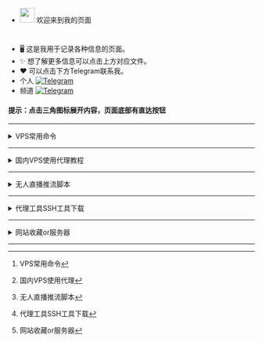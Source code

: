 
 - <img src="https://media0.giphy.com/media/pylpD8AoQCf3CQ1oO2/giphy.gif" width=30 height=30>  欢迎来到我的页面<br>
#
- 🖥 这是我用于记录各种信息的页面。
- ✨ 想了解更多信息可以点击上方对应文件。                                   
- ❤   可以点击下方Telegram联系我。 
-  个人 [![Telegram](https://img.shields.io/badge/-Telegram-red?color=white&logo=telegram&logoColor=)](https://t.me/az667755)
-  频道 [![Telegram](https://img.shields.io/badge/-Telegram-red?color=white&logo=telegram&logoColor=)](https://t.me/kexueshangwang88)

####   提示：点击三角图标展开内容，页面底部有直达按钮

---
<details>
  <summary>VPS常用命令</summary>
	
	
 ### xui面板[^1]

```
bash <(curl -Ls https://raw.githubusercontent.com/FranzKafkaYu/x-ui/master/install.sh)
```

## 3x-ui面板

```
bash <(curl -Ls https://raw.githubusercontent.com/mhsanaei/3x-ui/master/install.sh)
```


###  一键wrap

```
wget -N https://gitlab.com/fscarmen/warp/-/raw/main/menu.sh && bash menu.sh [option] [lisence/url/token]
```

```
warp [option] [lisence]
```

###  一键安装docker

```
curl -fsSL https://get.docker.com | sh
```



###  VPS开启root登录并且修改密码：

一键脚本

```
wget -N --no-check-certificate https://github.com/taotao1058/rootvps/raw/main/rootvps && bash rootvps
```


###  一键测试路由回程：

```wget -qO- git.io/besttrace | bash```


###  一键测试流媒体解锁：

```bash <(curl -L -s check.unlock.media)```

 
```bash <(curl -L -s check.unlock.media) -M 4```   # 只检测IPv4结果

 
```bash <(curl -L -s check.unlock.media) -M 6```   # 只检测IPv6结果

###  查看端口占用：

```lsof -i:端口号```

###  放行端口：

```sudo ufw allow 端口号```

```sudo ufw allow 端口号/协议```

```sudo ufw allow 起始端口:结束端口/协议```

```sudo ufw enable```   #  重启ufw防火墙

###  关闭端口：
```sudo ufw deny 端口号```

###  只允许指定IP连接22端口：
```sudo ufw allow from 192.168.1.100 to any port 22```      #  多IP用英文的逗号分开

###  文件类型转换：

```mv config.txt config.json```

```mv shell.txt shell.sh```

###  安装依赖：
 Debian/Ubuntu 命令：
 

```apt update -y``` 

```apt install curl wget git zip tar iptables -y```



```apt-get install -y wget && apt-get install sudo```


 CentOS 命令：

```yum update -y``` 

```yum install curl wget git zip tar iptables -y``` 

###  开启虚拟内存：

```
sudo fallocate -l 1G /swapfile && sudo chmod 700 /swapfile && sudo mkswap /swapfile && sudo swapon /swapfile && echo '/swapfile none swap sw 0 0' | sudo tee -a /etc/fstab
```


###  防火墙

```firewall-cmd --state```                             # 查看防火墙状态    


```systemctl stop firewalld.service```                 # 停止防火墙    


```systemctl disable firewalld.service```              # 禁止防火墙开机自启

###  一键开启bbr加速

```
wget --no-check-certificate https://github.com/teddysun/across/raw/master/bbr.sh && chmod +x bbr.sh && ./bbr.sh
```

```sysctl net.ipv4.tcp_congestion_control```          # 检查是否开启



###  查看系统内核 

```dpkg --print-architecture```


```uname -a```


###  科技lion的VPS工具箱


```
curl -sS -O https://raw.githubusercontent.com/kejilion/sh/main/kejilion.sh && chmod +x kejilion.sh && ./kejilion.sh
```


###  人型自走bot乌班图脚本


```
wget https://raw.githubusercontent.com/TeamPGM/PagerMaid-Pyro/development/utils/install.sh -O install.sh && chmod +x install.sh && bash install.sh
```


使用该脚本会将 ```Pagermaid-Pyro``` 安装至 ```/var/lib/pagermaid``` 目录下。


###  Hiddify面板(仅适用于乌班图系统)

```
sudo apt update&&sudo apt install -y curl&& sudo bash -c "$(curl -Lfo- https://raw.githubusercontent.com/hiddify/hiddify-config/main/common/download_install.sh)"
```


###  查看电脑wifi密码CMD命令

查看已连接过的wifi：

```netsh wlan show profile```

查看密码：

```netsh wlan show profile name="WiFi名称" key=clear```

打印到C盘：

```netsh wlan export profile folder=C:\ key=clear```


</details>

---

<details>
  <summary>国内VPS使用代理教程</summary>
  
###  国内VPS使用代理的方法，适用于无法拉取github项目[^2]

###  方法一：

首先你需要有一个可以直连的代理，建议用外国服务器安装xui面板自建

直接开启SK5代理：```export all_proxy="socks5://用户名:密码@地址:端口"```

或者开启http代理：```export all_proxy="http://用户名:密码@地址:端口"```

此时输入```curl ip.sb```查看本机IP判断是否配置成功


###  方法二：
安装shadowsocks-libev：

```sudo apt install shadowsocks-libev```  &nbsp;&nbsp;&nbsp;&nbsp;  #  Debian/Ubuntu

```sudo yum install shadowsocks-libev```  &nbsp;&nbsp;&nbsp;&nbsp;  #  CentOS


创建一个名为```config.json```的文件配置SS节点的相关信息，建议使用aes-256-gcm或aes-128-gcm等加密算法，将以下配置添加到文件中：
```
{
  "server": "节点地址",
  "server_port": 端口,
  "local_port": 1080,
  "password": "密码",
  "method": "加密算法"
}
```


使用以下命令启动shadowsocks-libev客户端：

```ss-local -c 节点文件路径 > /dev/null 2>&1 &```

然后就可以开启代理了：

```export all_proxy="socks5://127.0.0.1:1080"```



此时输入```curl ip.sb```查看本机IP判断是否配置成功

关闭终端重新连接后会自动关闭代理，重新开启SK5代理即可


也可以只用代理下载文件：

```curl --socks5 127.0.0.1:1080 http://www.example.com```


#  PS

文件格式转换命令```mv config.txt config.json```

你也可以通过编辑```/etc/shadowsocks-libev/config.json```文件来配置SS服务端:

就是把这台服务器当节点用，需要把第一行```server```配置改为```"server":"0.0.0.0",``` &nbsp;&nbsp;&nbsp;&nbsp;&nbsp;&nbsp;&nbsp;&nbsp;&nbsp;&nbsp;#  允许所有IP连接

配置完成后需重启 ```sudo systemctl restart shadowsocks-libev```

为什么用SS呢？因为apt yum pip包管理器里都内置了这些，直接安装，不用下载。


</details>

---


<details>
  <summary>无人直播推流脚本</summary>


### 利用GPT写的无人直播FFmpeg推流脚本



### 一键脚本（ubuntu系统）[^3]

请创建文件夹并放入需要推流的mp4视频


```screen -S myabc```     #创建一个窗口会话



```
curl -sL -o /root/tao.sh https://raw.githubusercontent.com/taotao1058/zhibo/main/tao.sh && chmod 755 /root/tao.sh && /root/tao.sh
```

推流成功



然后新开一个终端窗口输入以下命令保持后台运行

```screen -ls```       #查看窗口会话


```screen -d 1728.myabc```     #其中进程ID照你自己的填


如果需要停止 ```screen -X -S 1728.myabc quit```       #关闭该窗口会话


#


#

###  CentOS 7 一键脚本



```
curl -sL -o /root/tao.sh https://raw.githubusercontent.com/taotao1058/zhibo/main/aaatao.sh && chmod 755 /root/tao.sh && /root/tao.sh
```

#


###  或者手动推流
CD到```/home```文件夹创建一个```vo```的文件并放入需要推流的视频

安装FFmpeg

 
```sudo apt update```


```sudo apt install ffmpeg -y```


然后创建新的会话窗口


``` screen -S myabc```


 推流命令

 
```
ffmpeg -re -stream_loop -1 -f concat -safe 0 -i <(find /home/vo -name "*.mp4" -exec echo "file '{}'" \;) -c:v libx264 -preset veryfast -tune zerolatency -profile:v baseline -b:v 800k -maxrate 800k -bufsize 800k -c:a aac -b:a 128k -ar 44100 -f flv -r 30 rtmp://server/live/stream
```


请将 ```/home/vo``` 替换为你实际的视频文件夹路径

请将```rtmp://server/live/stream``` 替换为你的实际推流地址和串流密钥。



然后新开一个终端窗口输入以下命令保持后台运行

```screen -ls```       #查看会话


```screen -d 1728.myabc```     #其中进程ID照你自己的填

如果需要停止```screen -X -S 1728.myabc quit```       #关闭该会话窗口

</details>

---




<details>
  <summary>代理工具SSH工具下载</summary>

  
  
  | 类型 | 名称 | 下载地址[^5] |
| :--- | :----: | :---: |
| 安卓  | v2rayNG  |https://github.com/2dust/v2rayNG/releases|
| 安卓  | clash  |https://github.com/Z-Siqi/Clash-for-Windows_Chinese/releases|
| Windows  | clash  |https://github.com/Z-Siqi/Clash-for-Windows_Chinese/releases|
| Windows  | v2rayN  |https://github.com/2dust/v2rayN/releases|
| ios  | 小火箭  |https://apps.apple.com/us/app/shadowrocket/id932747118|
| mac  | v2rayU  |https://github.com/yanue/V2rayU/releases|
| 安卓SSH  | Termius汉化  |https://github.com/alongw/Termius-zh_CN/releases|
| 安卓SSH  | termux |https://github.com/termux/termux-app/releases|
| 安卓SSH  | serverbox  |https://github.com/lollipopkit/flutter_server_box/releases|
| 电脑SSH  | tabby  |https://github.com/Eugeny/tabby/releases|
| 电脑SSH  | WindTerm  |https://github.com/kingToolbox/WindTerm/releases|
| 电脑SSH  | FinalShell  |https://www.hostbuf.com/t/988.html|
| ios SSH  | ServerBox  |https://apps.apple.com/us/app/serverbox-status-tools/id1586449703|
| ios SSH  | Termius |https://apps.apple.com/us/app/termius-terminal-ssh-client/id549039908|

</details>

---

<details>
  <summary>网站收藏or服务器</summary>
    
| 类型 | 名称 | 地址[^6] |
| :--- | :----: | :---: |
| 服务器  | vmiss  |https://app.vmiss.com/aff.php?aff=931|
| 服务器  | 艾云住宅  |https://iaclouds.com/cart.php|
| SK5代理  | kookeey  |https://kookeey.com|
| SK5代理 | ip2world  |https://www.ip2world.com|
| 服务器  | evoxt住宅  |https://evoxt.com/pricing|
| 服务器 | vultr  |https://www.vultr.com/?ref=9550943|
| 服务器  | 美国无线流量  |https://my.frantech.ca/cart.php|
| 服务器  | 越南家宽  |https://my.cloudfly.vn/cloud/server|
| 服务器  | gigsgigs  |https://clientarea.gigsgigscloud.com|
| 服务器  | 朝暮云 地区多  |https://zhaomu.com|
| 服务器  | CC一刀机  |https://cloudcone.com|
| 服务器  | RN二刀机  |https://my.racknerd.com/aff.php?aff=9465|
| 服务器  | 野草云建站机  |https://www.yecaoyun.com|
| 服务器  | 便宜建站机  |https://www.anclouds.com|
| 服务器  | hostvds一刀机  |https://hostvds.com|
| 涩涩  | 网站合集  |https://theporndude.com/zh|
| 涩涩  | AI画图  |https://pornpen.ai|
| 素材  | 图标素材  |https://aigei.com|
| 礼品卡  | Pockyt Shop |https://shop.pockyt.io/pc/brands/all|
| 网络测试  | ipv6测试  |https://test-ipv6.com|

</details>

---

 [^1]: VPS常用命令

 [^2]: 国内VPS使用代理

 [^3]: 无人直播推流脚本

 [^4]:  xui配置二级代理

 [^5]:  代理工具SSH工具下载

 [^6]: 网站收藏or服务器
